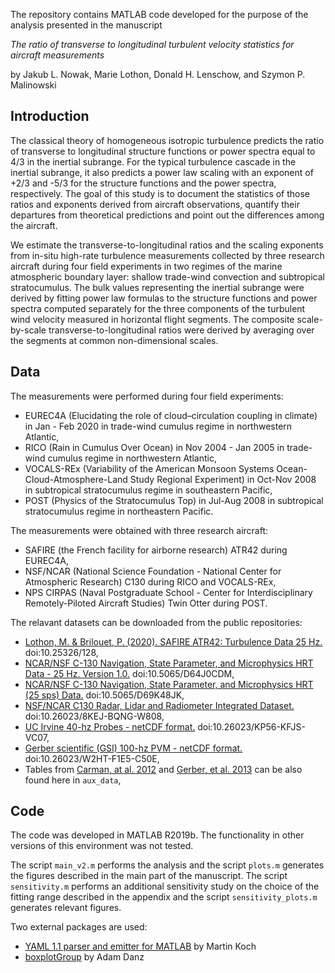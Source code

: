 The repository contains MATLAB code developed for the purpose of the analysis presented in the manuscript

*The ratio of transverse to longitudinal turbulent velocity statistics for aircraft measurements*

by Jakub L. Nowak, Marie Lothon, Donald H. Lenschow, and Szymon P. Malinowski


## Introduction

The classical theory of homogeneous isotropic turbulence predicts the ratio of transverse to longitudinal structure functions or power spectra equal to 4/3 in the inertial subrange. For the typical turbulence cascade in the inertial subrange, it also predicts a power law scaling with an exponent of +2/3 and -5/3 for the structure functions and the power spectra, respectively.
The goal of this study is to document the statistics of those ratios and exponents derived from aircraft observations, quantify their departures from theoretical predictions and point out the differences among the aircraft.

We estimate the transverse-to-longitudinal ratios and the scaling exponents from in-situ high-rate turbulence measurements collected by three research aircraft during four field experiments in two regimes of the marine atmospheric boundary layer: shallow trade-wind convection and subtropical stratocumulus. The bulk values representing the inertial subrange were derived by fitting power law formulas to the structure functions and power spectra computed separately for the three components of the turbulent wind velocity measured in horizontal flight segments. The composite scale-by-scale transverse-to-longitudinal ratios were derived by averaging over the segments at common non-dimensional scales.


## Data

The measurements were performed during four field experiments:
- EUREC4A (Elucidating the role of cloud–circulation coupling in climate) in Jan - Feb 2020 in trade-wind cumulus regime in northwestern Atlantic,
- RICO (Rain in Cumulus Over Ocean) in Nov 2004 - Jan 2005 in trade-wind cumulus regime in northwestern Atlantic,
- VOCALS-REx (Variability of the American Monsoon Systems Ocean-Cloud-Atmosphere-Land Study Regional Experiment) in Oct-Nov 2008 in subtropical stratocumulus regime in southeastern Pacific,
- POST (Physics of the Stratocumulus Top) in Jul-Aug 2008 in subtropical stratocumulus regime in northeastern Pacific.

The measurements were obtained with three research aircraft:
- SAFIRE (the French facility for airborne research) ATR42 during EUREC4A,
- NSF/NCAR (National Science Foundation - National Center for Atmospheric Research) C130 during RICO and VOCALS-REx,
- NPS CIRPAS (Naval Postgraduate School - Center for Interdisciplinary Remotely-Piloted Aircraft Studies) Twin Otter during POST.

The relavant datasets can be downloaded from the public repositories:
- [Lothon, M. & Brilouet, P. (2020). SAFIRE ATR42: Turbulence Data 25 Hz.](https://observations.ipsl.fr/aeris/eurec4a-data/AIRCRAFT/ATR/SAFIRE-TURB/PROCESSED/) doi:10.25326/128,
- [NCAR/NSF C-130 Navigation, State Parameter, and Microphysics HRT Data - 25 Hz. Version 1.0.](https://data.eol.ucar.edu/dataset/87.049) doi:10.5065/D64J0CDM,
- [NCAR/NSF C-130 Navigation, State Parameter, and Microphysics HRT (25 sps) Data.](https://data.eol.ucar.edu/dataset/89.002) doi:10.5065/D69K48JK,
- [NSF/NCAR C130 Radar, Lidar and Radiometer Integrated Dataset.](https://data.eol.ucar.edu/dataset/89.159) doi:10.26023/8KEJ-BQNG-W808,
- [UC Irvine 40-hz Probes - netCDF format.](https://data.eol.ucar.edu/dataset/111.033) doi:10.26023/KP56-KFJS-VC07,
- [Gerber scientific (GSI) 100-hz PVM - netCDF format.](https://data.eol.ucar.edu/dataset/111.011) doi:10.26023/W2HT-F1E5-C50E,
- Tables from [Carman, at al. 2012](https://doi.org/10.5194/acp-12-11135-2012) and [Gerber, et al. 2013](https://doi.org/10.1002/JGRD.50878) can be also found here in `aux_data`,


## Code

The code was developed in MATLAB R2019b. The functionality in other versions of this environment was not tested.

The script `main_v2.m` performs the analysis and the script `plots.m` generates the figures described in the main part of the manuscript. The script `sensitivity.m` performs an additional sensitivity study on the choice of the fitting range described in the appendix and the script `sensitivity_plots.m` generates relevant figures.

Two external packages are used:
- [YAML 1.1 parser and emitter for MATLAB](https://www.mathworks.com/matlabcentral/fileexchange/106765-yaml) by Martin Koch
- [boxplotGroup](https://www.mathworks.com/matlabcentral/fileexchange/74437-boxplotgroup) by Adam Danz


